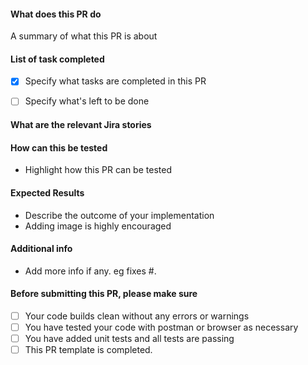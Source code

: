 #### What does this PR do

A summary of what this PR is about

#### List of task completed

- [x] Specify what tasks are completed in this PR

- [ ] Specify what's left to be done

#### What are the relevant Jira stories

#### How can this be tested

- Highlight how this PR can be tested

#### Expected Results

- Describe the outcome of your implementation
- Adding image is highly encouraged

#### Additional info

- Add more info if any. eg fixes #.

#### Before submitting this PR, please make sure

- [ ] Your code builds clean without any errors or warnings
- [ ] You have tested your code with postman or browser as necessary
- [ ] You have added unit tests and all tests are passing
- [ ] This PR template is completed.
